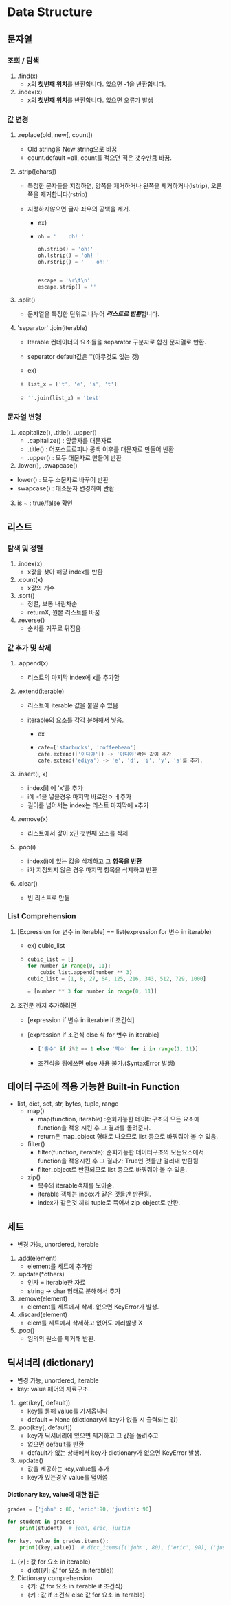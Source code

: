 # Data Structure

## 문자열

### 조회 / 탐색

1. .find(x)
   - x의 **첫번째 위치**를 반환합니다. 없으면 -1을 반환합니다.
2. .index(x)
   - x의 **첫번째 위치**를 반환합니다. 없으면 오류가 발생



### 값 변경

1. .replace(old, new[, count])

   - Old string을 New string으로 바꿈 
   - count.default =all, count를 적으면 적은 갯수만큼 바꿈.

2. .strip([chars])

   - 특정한 문자들을 지정하면, 양쪽을 제거하거나 왼쪽을 제거하거나(lstrip), 오른쪽을 제거합니다(rstrip)

   - 지정하지않으면 글자 좌우의 공백을 제거.

     - ex) 

     - ```python
       oh = '    oh! '
       
       oh.strip() = 'oh!'
       oh.lstrip() = 'oh! '
       oh.rstrip() = '    oh!'
       
       
       escape = '\r\t\n'
       escape.strip() = ''
       ```

3. .split()

   - 문자열을 특정한 단위로 나누어 ***리스트로 반환***합니다.

4. 'separator' .join(iterable)

   - Iterable 컨테이너의 요소들을 separator 구분자로 합친 문자열로 반환.

   - seperator default값은 ''(아무것도 없는 것)

   - ex)

   - ```python
     list_x = ['t', 'e', 's', 't']
     ```

   - ```python
     ''.join(list_x) = 'test'
     ```



### 문자열 변형

1. .capitalize(), .title(), .upper()
   - .capitalize() : 앞글자를 대문자로
   - .title() : 어포스트로피나 공백 이후를 대문자로 만들어 반환
   - .upper() : 모두 대문자로 만들어 반환
2.  .lower(), .swapcase()
   - lower() : 모두 소문자로 바꾸어 반환
   - swapcase() : 대소문자 변경하여 반환
3. is ~ : true/false 확인



## 리스트

### 탐색 및 정렬

1. .index(x)
   - x값을 찾아 해당 index를 반환
2. .count(x)
   - x값의 개수
3. .sort()
   - 정렬, 보통 내림차순
   - returnX, 원본 리스트를 바꿈
4. .reverse()
   - 순서를 거꾸로 뒤집음

### 값 추가 및 삭제

1. .append(x)

   - 리스트의 마지막 index에 x를 추가함

   

2. .extend(iterable)

   - 리스트에 iterable 값을 붙일 수 있음

   - iterable의 요소를 각각 분해해서 넣음.

     - ex

     - ```python
       cafe=['starbucks', 'coffeebean']
       cafe.extend(['이디야']) -> '이디야'라는 값이 추가
       cafe.extend('ediya') -> 'e', 'd', 'i', 'y', 'a'를 추가.
       ```

3. .insert(i, x)

   - index[i] 에 'x'를 추가
   - i에 -1을 넣을경우 마지막 바로전ㅇ ㅔ추가
   - 길이를 넘어서는 index는 리스트 마지막에 x추가

4. .remove(x)

   - 리스트에서 값이 x인 첫번째 요소를 삭제 

5. .pop(i)

   - index(i)에 있는 값을 삭제하고 그 **항목을 반환**
   - i가 지정되지 않은 경우 마지막 항목을 삭제하고 반환

6. .clear()

   - 빈 리스트로 만듦



### List Comprehension

1. [Expression for 변수 in iterable] == list(expression for 변수 in iterable)

   - ex) cubic_list

   - ```python
     cubic_list = []
     for number in range(0, 11):
         cubic_list.append(number ** 3)
     cubic_list = [1, 8, 27, 64, 125, 216, 343, 512, 729, 1000]
     
     = [number ** 3 for number in range(0, 11)]
     ```

2. 조건문 까지 추가하려면

   - [expression if 변수 in iterable if 조건식]

   - [expression if 조건식 else 식 for 변수 in iterable]

     - ```python
       ['홀수' if i%2 == 1 else '짝수' for i in range(1, 11)]
       ```

     - 조건식을 뒤에쓰면 else 사용 불가.(SyntaxError 발생)



## 데이터 구조에 적용 가능한 Built-in Function

- list, dict, set, str, bytes, tuple, range
  - map()
    - map(function, iterable) :순회가능한 데이터구조의 모든 요소에 function을 적용 시킨 후 그 결과를 돌려준다.
    - return은 map_object 형태로 나오므로 list 등으로 바꿔줘야 볼 수 있음.
  - filter()
    - filter(function, iterable): 순회가능한 데이터구조의 모든요소에서 function을 적용시킨 후 그 결과가 True인 것들만 걸러내 반환됨
    - filter_object로 반환되므로 list 등으로 바꿔줘야 볼 수 있음.
  - zip()
    - 복수의 iterable객체를 모아줌.
    - iterable 객체는 index가 같은 것들만 반환됨.
    - index가 같은것 끼리 tuple로 묶어서 zip_object로 반환.



## 세트

- 변경 가능, unordered, iterable



1. .add(element)
   - element를 세트에 추가함
2. .update(*others)
   - 인자 = iterable한 자료
   - string -> char 형태로 분해해서 추가
3. .remove(element)
   - element를 세트에서 삭제. 없으면 KeyError가 발생.
4. .discard(element)
   - elem를 세트에서 삭제하고 없어도 에러발생 X
5. .pop()
   - 임의의 원소를 제거해 반환.



## 딕셔너리 (dictionary)

- 변경 가능, unordered, iterable
- key: value 페어의 자료구조.



1. .get(key[, default])
   - key를 통해 value를 가져옵니다
   - default = None (dictionary에 key가 없을 시 출력되는 값)
2. .pop(key[, default])
   - key가 딕셔너리에 있으면 제거하고 그 값을 돌려주고
   - 없으면 default를 반환
   - default가 없는 상태에서 key가 dictionary가 없으면 KeyError 발생.
3. .update()
   - 값을 제공하는 key,value를 추가
   - key가 있는경우 value를 덮어씀



#### Dictionary key, value에 대한 접근

```python
grades = {'john' : 80, 'eric':90, 'justin': 90}

for student in grades:
    print(student)  # john, eric, justin
    
for key, value in grades.items():
    print((key,value))  # dict_items([('john', 80), ('eric', 90), ('justin', 90)])


```



1. {키 : 값 for 요소 in iterable}
   - dict({키: 값 for 요소 in iterable})
2. Dictionary comprehension
   - {키: 값 for 요소 in iterable if 조건식}
   - {키 : 값 if 조건식 else 값 for 요소 in iterable}


